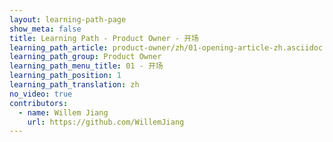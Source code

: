 ```yaml
---
layout: learning-path-page
show_meta: false
title: Learning Path - Product Owner - 开场
learning_path_article: product-owner/zh/01-opening-article-zh.asciidoc
learning_path_group: Product Owner
learning_path_menu_title: 01 - 开场
learning_path_position: 1
learning_path_translation: zh
no_video: true
contributors:
  - name: Willem Jiang
    url: https://github.com/WillemJiang
---
```

<!--- This file autogenerated from https://github.com/InnerSourceCommons/InnerSourceLearningPath/blob/master/scripts -->